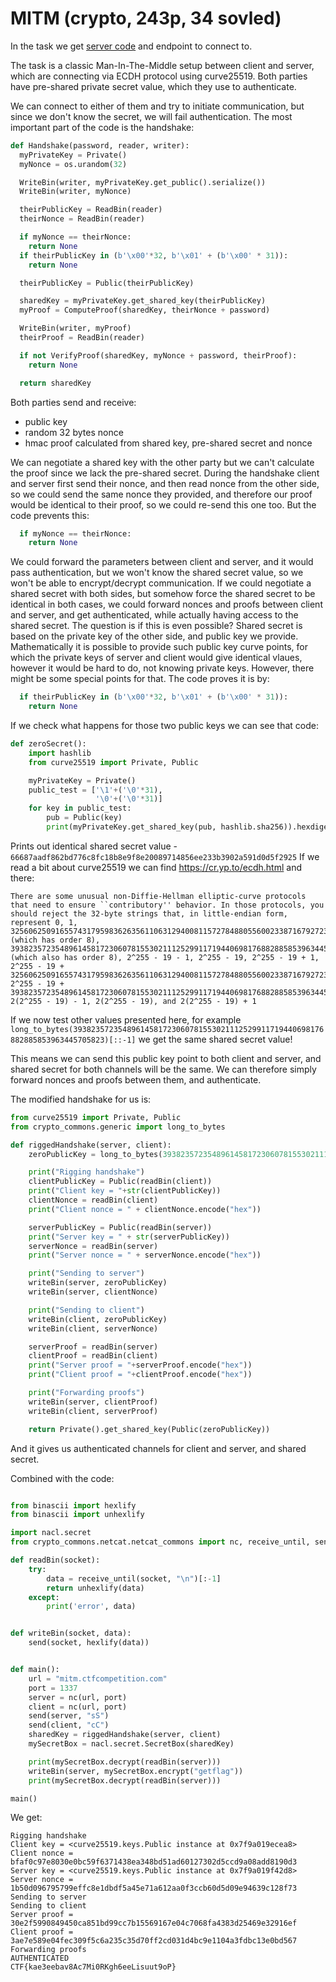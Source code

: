 # MITM (crypto, 243p, 34 sovled)

In the task we get [server code](challenge.py) and endpoint to connect to.

The task is a classic Man-In-The-Middle setup between client and server, which are connecting via ECDH protocol using curve25519.
Both parties have pre-shared private secret value, which they use to authenticate.

We can connect to either of them and try to initiate communication, but since we don't know the secret, we will fail authentication.
The most important part of the code is the handshake:

```python
def Handshake(password, reader, writer):
  myPrivateKey = Private()
  myNonce = os.urandom(32)

  WriteBin(writer, myPrivateKey.get_public().serialize())
  WriteBin(writer, myNonce)

  theirPublicKey = ReadBin(reader)
  theirNonce = ReadBin(reader)

  if myNonce == theirNonce:
    return None
  if theirPublicKey in (b'\x00'*32, b'\x01' + (b'\x00' * 31)):
    return None

  theirPublicKey = Public(theirPublicKey)

  sharedKey = myPrivateKey.get_shared_key(theirPublicKey)
  myProof = ComputeProof(sharedKey, theirNonce + password)

  WriteBin(writer, myProof)
  theirProof = ReadBin(reader)

  if not VerifyProof(sharedKey, myNonce + password, theirProof):
    return None

  return sharedKey
```

Both parties send and receive:

- public key
- random 32 bytes nonce
- hmac proof calculated from shared key, pre-shared secret and nonce


We can negotiate a shared key with the other party but we can't calculate the proof since we lack the pre-shared secret.
During the handshake client and server first send their nonce, and then read nonce from the other side, so we could send the same nonce they provided, and therefore our proof would be identical to their proof, so we could re-send this one too.
But the code prevents this:
```python
  if myNonce == theirNonce:
    return None
```

We could forward the parameters between client and server, and it would pass authentication, but we won't know the shared secret value, so we won't be able to encrypt/decrypt communication.
If we could negotiate a shared secret with both sides, but somehow force the shared secret to be identical in both cases, we could forward nonces and proofs between client and server, and get authenticated, while actually having access to the shared secret.
The question is if this is even possible?
Shared secret is based on the private key of the other side, and public key we provide.
Mathematically it is possible to provide such public key curve points, for which the private keys of server and client would give identical vlaues, however it would be hard to do, not knowing private keys.
However, there might be some special points for that.
The code proves it is by:
```python
  if theirPublicKey in (b'\x00'*32, b'\x01' + (b'\x00' * 31)):
    return None
```

If we check what happens for those two public keys we can see that code:
```python
def zeroSecret():
    import hashlib
    from curve25519 import Private, Public

    myPrivateKey = Private()
    public_test = ['\1'+('\0'*31),
                   '\0'+('\0'*31)]
    for key in public_test:
        pub = Public(key)
        print(myPrivateKey.get_shared_key(pub, hashlib.sha256)).hexdigest()
```

Prints out identical shared secret value - `66687aadf862bd776c8fc18b8e9f8e20089714856ee233b3902a591d0d5f2925`
If we read a bit about curve25519 we can find https://cr.yp.to/ecdh.html and there:

```
There are some unusual non-Diffie-Hellman elliptic-curve protocols that need to ensure ``contributory'' behavior. In those protocols, you should reject the 32-byte strings that, in little-endian form, represent 0, 1, 325606250916557431795983626356110631294008115727848805560023387167927233504 (which has order 8), 39382357235489614581723060781553021112529911719440698176882885853963445705823 (which also has order 8), 2^255 - 19 - 1, 2^255 - 19, 2^255 - 19 + 1, 2^255 - 19 + 325606250916557431795983626356110631294008115727848805560023387167927233504, 2^255 - 19 + 39382357235489614581723060781553021112529911719440698176882885853963445705823, 2(2^255 - 19) - 1, 2(2^255 - 19), and 2(2^255 - 19) + 1
```

If we now test other values presented here, for example `long_to_bytes(39382357235489614581723060781553021112529911719440698176882885853963445705823)[::-1]` we get the same shared secret value!

This means we can send this public key point to both client and server, and shared secret for both channels will be the same.
We can therefore simply forward nonces and proofs between them, and authenticate.

The modified handshake for us is:
```python
from curve25519 import Private, Public
from crypto_commons.generic import long_to_bytes

def riggedHandshake(server, client):
    zeroPublicKey = long_to_bytes(39382357235489614581723060781553021112529911719440698176882885853963445705823)[::-1]

    print("Rigging handshake")
    clientPublicKey = Public(readBin(client))
    print("Client key = "+str(clientPublicKey))
    clientNonce = readBin(client)
    print("Client nonce = " + clientNonce.encode("hex"))

    serverPublicKey = Public(readBin(server))
    print("Server key = " + str(serverPublicKey))
    serverNonce = readBin(server)
    print("Server nonce = " + serverNonce.encode("hex"))

    print("Sending to server")
    writeBin(server, zeroPublicKey)
    writeBin(server, clientNonce)

    print("Sending to client")
    writeBin(client, zeroPublicKey)
    writeBin(client, serverNonce)

    serverProof = readBin(server)
    clientProof = readBin(client)
    print("Server proof = "+serverProof.encode("hex"))
    print("Client proof = "+clientProof.encode("hex"))

    print("Forwarding proofs")
    writeBin(server, clientProof)
    writeBin(client, serverProof)

    return Private().get_shared_key(Public(zeroPublicKey))
```

And it gives us authenticated channels for client and server, and shared secret.

Combined with the code:
```python

from binascii import hexlify
from binascii import unhexlify

import nacl.secret
from crypto_commons.netcat.netcat_commons import nc, receive_until, send

def readBin(socket):
    try:
        data = receive_until(socket, "\n")[:-1]
        return unhexlify(data)
    except:
        print('error', data)


def writeBin(socket, data):
    send(socket, hexlify(data))


def main():
    url = "mitm.ctfcompetition.com"
    port = 1337
    server = nc(url, port)
    client = nc(url, port)
    send(server, "sS")
    send(client, "cC")
    sharedKey = riggedHandshake(server, client)
    mySecretBox = nacl.secret.SecretBox(sharedKey)

    print(mySecretBox.decrypt(readBin(server)))
    writeBin(server, mySecretBox.encrypt("getflag"))
    print(mySecretBox.decrypt(readBin(server)))

main()
```

We get:

```
Rigging handshake
Client key = <curve25519.keys.Public instance at 0x7f9a019ecea8>
Client nonce = bfaf0c97e8030e0bc59f6371438ea348bd51ad60127302d5ccd9a08add8190d3
Server key = <curve25519.keys.Public instance at 0x7f9a019f42d8>
Server nonce = 1b50d096795799effc8e1dbdf5a45e71a612aa0f3ccb60d5d09e94639c128f73
Sending to server
Sending to client
Server proof = 30e2f5990849450ca851bd99cc7b15569167e04c7068fa4383d25469e32916ef
Client proof = 3ae7e589e04fec309f5c6a235c35d70ff2cd031d4bc9e1104a3fdbc13e0bd567
Forwarding proofs
AUTHENTICATED
CTF{kae3eebav8Ac7Mi0RKgh6eeLisuut9oP}
```
